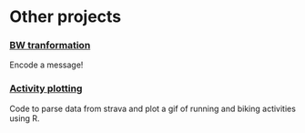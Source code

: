 # Other projects

### [BW tranformation](www.meehhhmaaoooo.com)

Encode a message!

### [Activity plotting](https://github.com/annebozack/activityPlotting)

Code to parse data from strava and plot a gif of running and biking activities using R.
